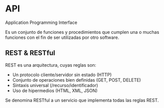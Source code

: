 # API

Application Programming Interface

Es un conjunto de funciones y procedimientos que cumplen una o muchas funciones con el fin de ser utilizadas por otro software.

## REST & RESTful

REST es una arquitectura, cuyas reglas son:

- Un protocolo cliente/servidor sin estado (HTTP)
- Conjunto de operaciones bien definidas (GET, POST, DELETE)
- Sintaxis universal (/recurso/identificador)
- Uso de hipermedios (HTML, XML, JSON)

Se denomina RESTful a un servicio que implementa todas las reglas REST.
